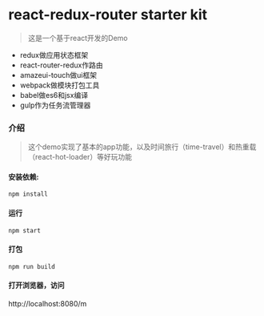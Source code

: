 

# react-redux-router starter kit

> 这是一个基于react开发的Demo


- redux做应用状态框架
- react-router-redux作路由
- amazeui-touch做ui框架
- webpack做模块打包工具
- babel做es6和jsx编译
- gulp作为任务流管理器


### 介绍
> 这个demo实现了基本的app功能，以及时间旅行（time-travel）和热重载（react-hot-loader）等好玩功能

#### 安装依赖:
```
npm install
```

#### 运行
```
npm start
```

#### 打包
```
npm run build
```

#### 打开浏览器，访问

http://localhost:8080/m
